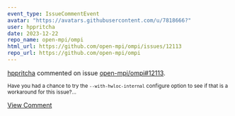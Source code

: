 ```yaml
---
event_type: IssueCommentEvent
avatar: "https://avatars.githubusercontent.com/u/7818666?"
user: hppritcha
date: 2023-12-22
repo_name: open-mpi/ompi
html_url: https://github.com/open-mpi/ompi/issues/12113
repo_url: https://github.com/open-mpi/ompi
---
```


<a href='https://github.com/hppritcha' target='_blank'>hppritcha</a> commented on issue <a href='https://github.com/open-mpi/ompi/issues/12113' target='_blank'>open-mpi/ompi#12113</a>.

<small>Have you had a chance to try the ```--with-hwloc-internal``` configure option to see if that is a workaround for this issue?...</small>

<a href='https://github.com/open-mpi/ompi/issues/12113' target='_blank'>View Comment</a>